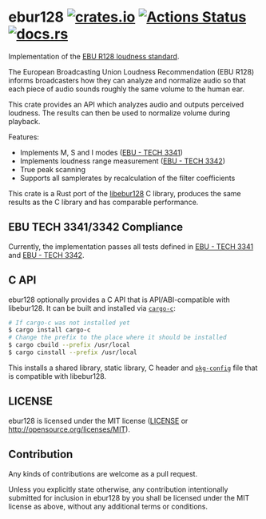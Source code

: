 # ebur128 [![crates.io](https://img.shields.io/crates/v/ebur128.svg)](https://crates.io/crates/ebur128) [![Actions Status](https://github.com/sdroege/ebur128/workflows/ebur128/badge.svg)](https://github.com/sdroege/ebur128/actions) [![docs.rs](https://docs.rs/ebur128/badge.svg)](https://docs.rs/ebur128)

Implementation of the [EBU R128 loudness standard](https://tech.ebu.ch/docs/r/r128.pdf).

The European Broadcasting Union Loudness Recommendation (EBU R128) informs broadcasters how
they can analyze and normalize audio so that each piece of audio sounds roughly the same
volume to the human ear.

This crate provides an API which analyzes audio and outputs perceived loudness. The results
can then be used to normalize volume during playback.

Features:
 * Implements M, S and I modes ([EBU - TECH 3341](https://tech.ebu.ch/docs/tech/tech3341.pdf))
 * Implements loudness range measurement ([EBU - TECH 3342](https://tech.ebu.ch/docs/tech/tech3342.pdf))
 * True peak scanning
 * Supports all samplerates by recalculation of the filter coefficients

This crate is a Rust port of the [libebur128](https://github.com/jiixyj/libebur128) C library, produces the
same results as the C library and has comparable performance.

## EBU TECH 3341/3342 Compliance

Currently, the implementation passes all tests defined in [EBU - TECH 3341](https://tech.ebu.ch/docs/tech/tech3341.pdf)
and [EBU - TECH 3342](https://tech.ebu.ch/docs/tech/tech3342.pdf).

## C API

ebur128 optionally provides a C API that is API/ABI-compatible with
libebur128. It can be built and installed via [`cargo-c`](https://crates.io/crates/cargo-c):

```sh
# If cargo-c was not installed yet
$ cargo install cargo-c
# Change the prefix to the place where it should be installed
$ cargo cbuild --prefix /usr/local
$ cargo cinstall --prefix /usr/local
```

This installs a shared library, static library, C header and [`pkg-config`](https://www.freedesktop.org/wiki/Software/pkg-config/)
file that is compatible with libebur128.

## LICENSE

ebur128 is licensed under the MIT license ([LICENSE](LICENSE) or
http://opensource.org/licenses/MIT).

## Contribution

Any kinds of contributions are welcome as a pull request.

Unless you explicitly state otherwise, any contribution intentionally
submitted for inclusion in ebur128 by you shall be licensed under the MIT
license as above, without any additional terms or conditions.

